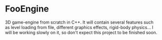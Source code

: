 # FooEngine
3D game-engine from scratch in C++. It will contain several features such as level loading from file, different graphics effects, rigid-body physics... I will be working slowly on it, so don't expect this project to be finished soon.

